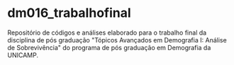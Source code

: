 # dm016_trabalhofinal
Repositório de códigos e análises elaborado para o trabalho final da disciplina de pós graduação "Tópicos Avançados em Demografia I: Análise de Sobrevivência" do programa de pós graduação em Demografia da UNICAMP.
